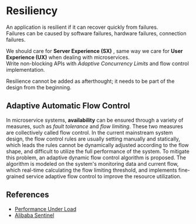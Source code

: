 # Resiliency

An application is resilient if it can recover quickly from failures.<br/>
Failures can be caused by software failures, hardware failures, connection failures.

We should care for **Server Experience (SX)** , same way we care for **User Experience (UX)** when dealing with microservices.<br/>
Write non-blocking APIs with *Adaptive Concurrency Limits* and flow control implementation. 

Resilience cannot be added as afterthought; it needs to be part of the design from the beginning.

## Adaptive Automatic Flow Control

In microservice systems, **availability** can be ensured through a variety of measures, such as *fault tolerance* and *flow limiting*. 
These two measures are collectively called flow control. In the current mainstream system design, the flow control rules are 
usually setting manually and statically, which leads the rules cannot be dynamically adjusted according to the flow shape, 
and difficult to utilize the full performance of the system. To mitigate this problem, an adaptive dynamic flow control 
algorithm is proposed. The algorithm is modeled on the system's monitoring data and current flow, which real-time calculating 
the flow limiting threshold, and implements fine-grained service adaptive flow control to improve the resource utilization.

## References 
- [Performance Under Load](https://netflixtechblog.medium.com/performance-under-load-3e6fa9a60581)
- [Alibaba Sentinel](https://sentinelguard.io/en-us/)
